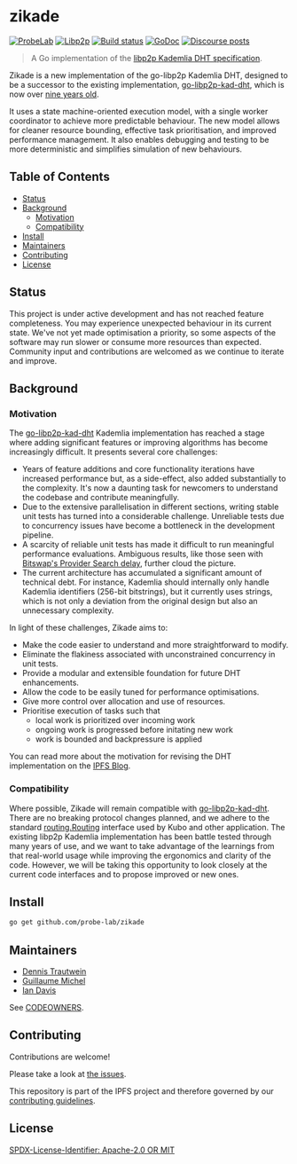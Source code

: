 # zikade

[![ProbeLab](https://img.shields.io/badge/made%20by-ProbeLab-blue.svg)](https://probelab.io)
[![Libp2p](https://img.shields.io/badge/project-libp2p-yellow.svg)](https://libp2p.io)
[![Build status](https://img.shields.io/github/actions/workflow/status/probe-lab/zikade/go-test.yml?branch=main)](https://github.com/probe-lab/zikade/actions)
[![GoDoc](https://pkg.go.dev/badge/github.com/probe-lab/zikade)](https://pkg.go.dev/github.com/probe-lab/zikade)
[![Discourse posts](https://img.shields.io/discourse/https/discuss.libp2p.io/posts.svg)](https://discuss.libp2p.io)

> A Go implementation of the [libp2p Kademlia DHT specification](https://github.com/libp2p/specs/tree/master/kad-dht).

Zikade is a new implementation of the go-libp2p Kademlia DHT, designed to be a successor to the existing implementation, [go-libp2p-kad-dht](https://github.com/libp2p/go-libp2p-kad-dht), which is now over [nine years old](https://github.com/libp2p/go-libp2p-kad-dht/commit/71d5f6fc8d16c458ae3d37b50f8477eff53e5390). 

It uses a state machine-oriented execution model, with a single worker coordinator to achieve more predictable behaviour. The new model allows for cleaner resource bounding, effective task prioritisation, and improved performance management. It also enables debugging and testing to be more deterministic and simplifies simulation of new behaviours. 

## Table of Contents

- [Status](#status)
- [Background](#background)
  - [Motivation](#motivation)
  - [Compatibility](#compatibility)
- [Install](#install)
- [Maintainers](#maintainers)
- [Contributing](#contributing)
- [License](#license)

## Status

This project is under active development and has not reached feature completeness. You may experience unexpected behaviour in its current state. We've not yet made optimisation a priority, so some aspects of the software may run slower or consume more resources than expected. Community input and contributions are welcomed as we continue to iterate and improve.

## Background

### Motivation

The [go-libp2p-kad-dht](https://github.com/libp2p/go-libp2p-kad-dht) Kademlia implementation has reached a stage where adding significant features or improving algorithms has become increasingly difficult. It presents several core challenges:

 - Years of feature additions and core functionality iterations have increased performance but, as a side-effect, also added substantially to the complexity. It's now a daunting task for newcomers to understand the codebase and contribute meaningfully.
 - Due to the extensive parallelisation in different sections, writing stable unit tests has turned into a considerable challenge. Unreliable tests due to concurrency issues have become a bottleneck in the development pipeline.
 - A scarcity of reliable unit tests has made it difficult to run meaningful performance evaluations. Ambiguous results, like those seen with [Bitswap's Provider Search delay](https://github.com/ipfs/kubo/pull/9530), further cloud the picture.
 - The current architecture has accumulated a significant amount of technical debt. For instance, Kademlia should internally only handle Kademlia identifiers (256-bit bitstrings), but it currently uses strings, which is not only a deviation from the original design but also an unnecessary complexity.

In light of these challenges, Zikade aims to:

 - Make the code easier to understand and more straightforward to modify. 
 - Eliminate the flakiness associated with unconstrained concurrency in unit tests.
 - Provide a modular and extensible foundation for future DHT enhancements.
 - Allow the code to be easily tuned for performance optimisations.
 - Give more control over allocation and use of resources.
 - Prioritise execution of tasks such that 
   - local work is prioritized over incoming work
   - ongoing work is progressed before initating new work
   - work is bounded and backpressure is applied

You can read more about the motivation for revising the DHT implementation on the [IPFS Blog](https://blog.ipfs.tech/2023-09-amino-refactoring/).

### Compatibility

Where possible, Zikade will remain compatible with [go-libp2p-kad-dht](https://github.com/libp2p/go-libp2p-kad-dht). There are no breaking protocol changes planned, and we adhere to the standard [routing.Routing](https://pkg.go.dev/github.com/libp2p/go-libp2p/core/routing#Routing) interface used by Kubo and other application. The existing libp2p Kademlia implementation has been battle tested through many years of use, and we want to take advantage of the learnings from that real-world usage while improving the ergonomics and clarity of the code. However, we will be taking this opportunity to look closely at the current code interfaces and to propose improved or new ones.

## Install

```sh
go get github.com/probe-lab/zikade
```

## Maintainers

 - [Dennis Trautwein](https://github.com/dennis-tra)
 - [Guillaume Michel](https://github.com/guillaumemichel)
 - [Ian Davis](https://github.com/iand)

See [CODEOWNERS](./CODEOWNERS).

## Contributing

Contributions are welcome! 

Please take a look at [the issues](https://github.com/probe-lab/zikade/issues).

This repository is part of the IPFS project and therefore governed by our [contributing guidelines](https://github.com/ipfs/community/blob/master/CONTRIBUTING.md).

## License

[SPDX-License-Identifier: Apache-2.0 OR MIT](LICENSE.md)
